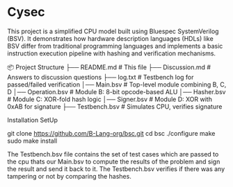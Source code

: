 # Cysec
This project is a simplified CPU model built using Bluespec SystemVerilog (BSV). It demonstrates how hardware description languages (HDLs) like BSV differ from traditional programming languages and implements a basic instruction execution pipeline with hashing and verification mechanisms.

📦 Project Structure
├── README.md                # This file
├── Discussion.md            # Answers to discussion questions
├── log.txt                  # Testbench log for passed/failed verification
│── Main.bsv                 # Top-level module combining B, C, D
│── Operation.bsv            # Module B: 8-bit opcode-based ALU
│── Hasher.bsv               # Module C: XOR-fold hash logic
│── Signer.bsv               # Module D: XOR with 0xAB for signature
├── Testbench.bsv            # Simulates CPU, verifies signature

Installation SetUp

git clone https://github.com/B-Lang-org/bsc.git
cd bsc
./configure
make
sudo make install

The Testbench.bsv file contains the set of test cases which are passed to the cpu thats our Main.bsv to compute the results of the problem and sign the result and send it back to it. The Testbench.bsv verifies if there was any tampering or not by comparing the hashes.

